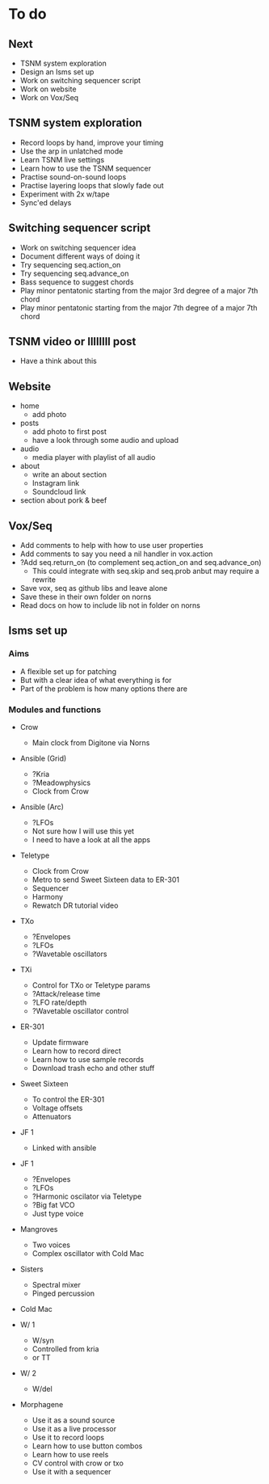 # To do

## Next
- TSNM system exploration
- Design an Isms set up
- Work on switching sequencer script
- Work on website
- Work on Vox/Seq

## TSNM system exploration
- Record loops by hand, improve your timing
- Use the arp in unlatched mode
- Learn TSNM live settings
- Learn how to use the TSNM sequencer
- Practise sound-on-sound loops
- Practise layering loops that slowly fade out
- Experiment with 2x w/tape
- Sync'ed delays

## Switching sequencer script
- Work on switching sequencer idea
- Document different ways of doing it
- Try sequencing seq.action_on
- Try sequencing seq.advance_on
- Bass sequence to suggest chords
- Play minor pentatonic starting from the major 3rd degree of a major 7th chord
- Play minor pentatonic starting from the major 7th degree of a major 7th chord

## TSNM video or llllllll post
- Have a think about this

## Website
- home
  - add photo
- posts
  - add photo to first post
  - have a look through some audio and upload
- audio
  - media player with playlist of all audio
- about
  - write an about section
  - Instagram link
  - Soundcloud link
- section about pork & beef

## Vox/Seq
- Add comments to help with how to use user properties
- Add comments to say you need a nil handler in vox.action
- ?Add seq.return_on (to complement seq.action_on and seq.advance_on)
  - This could integrate with seq.skip and seq.prob anbut may require a rewrite
- Save vox, seq as github libs and leave alone
- Save these in their own folder on norns
- Read docs on how to include lib not in folder on norns

## Isms set up
### Aims
- A flexible set up for patching
- But with a clear idea of what everything is for
- Part of the problem is how many options there are

### Modules and functions
- Crow
  - Main clock from Digitone via Norns

- Ansible (Grid)
  - ?Kria
  - ?Meadowphysics
  - Clock from Crow

- Ansible (Arc)
  - ?LFOs
  - Not sure how I will use this yet
  - I need to have a look at all the apps

- Teletype
  - Clock from Crow
  - Metro to send Sweet Sixteen data to ER-301
  - Sequencer
  - Harmony
  - Rewatch DR tutorial video

- TXo
  - ?Envelopes
  - ?LFOs
  - ?Wavetable oscillators

- TXi
  - Control for TXo or Teletype params
  - ?Attack/release time
  - ?LFO rate/depth
  - ?Wavetable oscillator control

- ER-301
  - Update firmware
  - Learn how to record direct
  - Learn how to use sample records
  - Download trash echo and other stuff

- Sweet Sixteen
  - To control the ER-301
  - Voltage offsets
  - Attenuators

- JF 1
  - Linked with ansible

- JF 1
  - ?Envelopes
  - ?LFOs
  - ?Harmonic oscilator via Teletype
  - ?Big fat VCO
  - Just type voice

- Mangroves
  - Two voices
  - Complex oscillator with Cold Mac

- Sisters
  - Spectral mixer
  - Pinged percussion

- Cold Mac

- W/ 1
  - W/syn
  - Controlled from kria
  - or TT

- W/ 2
  - W/del

- Morphagene
  - Use it as a sound source
  - Use it as a live processor
  - Use it to record loops
  - Learn how to use button combos
  - Learn how to use reels
  - CV control with crow or txo
  - Use it with a sequencer
